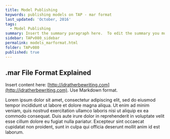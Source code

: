 ```yaml
---
title: Model Publishing
keywords: publishing models on TAP - mar format
last_updated: 'October, 2016'
tags:
  - Model Publishing
summary: Insert the summary paragraph here.  To edit the summary you must edit the meta data for this post. 
sidebar: TAPv080_sidebar
permalink: models_marformat.html
folder: TAPv080
published: true
---
```


## .mar File Format Explained

Insert content here: [http://idratherbewriting.com](http://idratherbewriting.com). Use Markdown format.

Lorem ipsum dolor sit amet, consectetur adipiscing elit, sed do eiusmod tempor incididunt ut labore et dolore magna aliqua. Ut enim ad minim veniam, quis nostrud exercitation ullamco laboris nisi ut aliquip ex ea commodo consequat. Duis aute irure dolor in reprehenderit in voluptate velit esse cillum dolore eu fugiat nulla pariatur. Excepteur sint occaecat cupidatat non proident, sunt in culpa qui officia deserunt mollit anim id est laborum.

